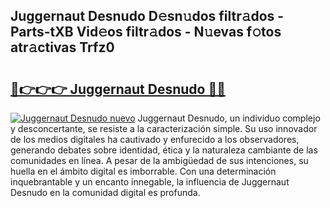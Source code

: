 ## Juggernaut Desnudo D𝚎sn𝚞dos filtr𝚊dos - Parts-tXB Vid𝚎os filtr𝚊dos - N𝚞evas f𝚘tos atr𝚊ctivas Trfz0

# <h2><a href="http://mb1ow9z.tromn.icu/?c=Juggernaut+Desnudo">🔗👉👉👉 Juggernaut Desnudo 🔗🔗</a></h2>

[![Juggernaut Desnudo nuevo](https://i.imgur.com/pEAQMta.gif)](http://mb1ow9z.tromn.icu/?c=Juggernaut+Desnudo)
Juggernaut Desnudo, un individuo complejo y desconcertante, se resiste a la caracterización simple. Su uso innovador de los medios digitales ha cautivado y enfurecido a los observadores, generando debates sobre identidad, ética y la naturaleza cambiante de las comunidades en línea. A pesar de la ambigüedad de sus intenciones, su huella en el ámbito digital es imborrable. Con una determinación inquebrantable y un encanto innegable, la influencia de Juggernaut Desnudo en la comunidad digital es profunda.
